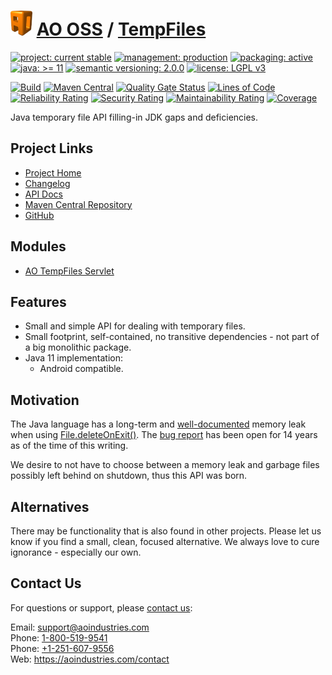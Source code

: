 # [<img src="ao-logo.png" alt="AO Logo" width="35" height="40">](https://github.com/ao-apps) [AO OSS](https://github.com/ao-apps/ao-oss) / [TempFiles](https://github.com/ao-apps/ao-tempfiles)

[![project: current stable](https://oss.aoapps.com/ao-badges/project-current-stable.svg)](https://aoindustries.com/life-cycle#project-current-stable)
[![management: production](https://oss.aoapps.com/ao-badges/management-production.svg)](https://aoindustries.com/life-cycle#management-production)
[![packaging: active](https://oss.aoapps.com/ao-badges/packaging-active.svg)](https://aoindustries.com/life-cycle#packaging-active)  
[![java: &gt;= 11](https://oss.aoapps.com/ao-badges/java-11.svg)](https://docs.oracle.com/en/java/javase/11/docs/api/)
[![semantic versioning: 2.0.0](https://oss.aoapps.com/ao-badges/semver-2.0.0.svg)](https://semver.org/spec/v2.0.0.html)
[![license: LGPL v3](https://oss.aoapps.com/ao-badges/license-lgpl-3.0.svg)](https://www.gnu.org/licenses/lgpl-3.0)

[![Build](https://github.com/ao-apps/ao-tempfiles/workflows/Build/badge.svg?branch=master)](https://github.com/ao-apps/ao-tempfiles/actions?query=workflow%3ABuild)
[![Maven Central](https://maven-badges.herokuapp.com/maven-central/com.aoapps/ao-tempfiles/badge.svg)](https://maven-badges.herokuapp.com/maven-central/com.aoapps/ao-tempfiles)
[![Quality Gate Status](https://sonarcloud.io/api/project_badges/measure?branch=master&project=com.aoapps%3Aao-tempfiles&metric=alert_status)](https://sonarcloud.io/dashboard?branch=master&id=com.aoapps%3Aao-tempfiles)
[![Lines of Code](https://sonarcloud.io/api/project_badges/measure?branch=master&project=com.aoapps%3Aao-tempfiles&metric=ncloc)](https://sonarcloud.io/component_measures?branch=master&id=com.aoapps%3Aao-tempfiles&metric=ncloc)  
[![Reliability Rating](https://sonarcloud.io/api/project_badges/measure?branch=master&project=com.aoapps%3Aao-tempfiles&metric=reliability_rating)](https://sonarcloud.io/component_measures?branch=master&id=com.aoapps%3Aao-tempfiles&metric=Reliability)
[![Security Rating](https://sonarcloud.io/api/project_badges/measure?branch=master&project=com.aoapps%3Aao-tempfiles&metric=security_rating)](https://sonarcloud.io/component_measures?branch=master&id=com.aoapps%3Aao-tempfiles&metric=Security)
[![Maintainability Rating](https://sonarcloud.io/api/project_badges/measure?branch=master&project=com.aoapps%3Aao-tempfiles&metric=sqale_rating)](https://sonarcloud.io/component_measures?branch=master&id=com.aoapps%3Aao-tempfiles&metric=Maintainability)
[![Coverage](https://sonarcloud.io/api/project_badges/measure?branch=master&project=com.aoapps%3Aao-tempfiles&metric=coverage)](https://sonarcloud.io/component_measures?branch=master&id=com.aoapps%3Aao-tempfiles&metric=Coverage)

Java temporary file API filling-in JDK gaps and deficiencies.

## Project Links
* [Project Home](https://oss.aoapps.com/tempfiles/)
* [Changelog](https://oss.aoapps.com/tempfiles/changelog)
* [API Docs](https://oss.aoapps.com/tempfiles/apidocs/)
* [Maven Central Repository](https://central.sonatype.com/artifact/com.aoapps/ao-tempfiles)
* [GitHub](https://github.com/ao-apps/ao-tempfiles)

## Modules
* [AO TempFiles Servlet](https://github.com/ao-apps/ao-tempfiles-servlet)

## Features
* Small and simple API for dealing with temporary files.
* Small footprint, self-contained, no transitive dependencies - not part of a big monolithic package.
* Java 11 implementation:
    * Android compatible.

## Motivation
The Java language has a long-term and [well-documented](https://stackoverflow.com/questions/40119188/memory-leak-on-deleteonexithook) memory leak when using [File.deleteOnExit()](https://docs.oracle.com/javase/7/docs/api/java/io/File.html#deleteOnExit()).  The [bug report](https://bugs.openjdk.org/browse/JDK-4872014) has been open for 14 years as of the time of this writing.

We desire to not have to choose between a memory leak and garbage files possibly left behind on shutdown, thus this API was born.

## Alternatives
There may be functionality that is also found in other projects.  Please let us know if you find a small, clean, focused alternative.  We always love to cure ignorance - especially our own.

## Contact Us
For questions or support, please [contact us](https://aoindustries.com/contact):

Email: [support@aoindustries.com](mailto:support@aoindustries.com)  
Phone: [1-800-519-9541](tel:1-800-519-9541)  
Phone: [+1-251-607-9556](tel:+1-251-607-9556)  
Web: https://aoindustries.com/contact
